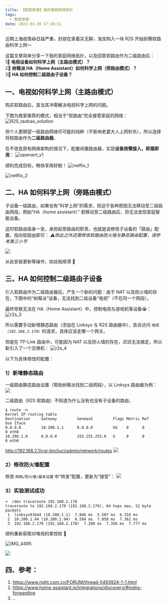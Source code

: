 ```yaml
---
title: 【智能家居】我的家庭网络拓扑
tags:
  - 智能家居
date: 2022-03-20 17:10:51
---
```


近期上海疫情😷日益严重，封锁在家着实无聊，淘宝购入一块 R2S 开始折腾软路由科学上网～

这篇文章简单分享一下我的家庭网络拓扑，以及回答软路由作为二级路由后：   
1⃣️ **电视设备如何科学上网（主路由模式）？**   
2⃣️ **树莓派 HA（Home Assistant）如何科学上网（旁路由模式）？**   
3⃣️ **HA 如何控制二级路由子设备？**   

<!--more-->

## 一、电视如何科学上网（主路由模式）

购买软路由后，首当其冲需解决电视科学上网的问题。

下图为商家推荐的模式，相当于“软路由”完全接管家庭的网络：
![R2S_taobao_solution](../images/blog/2021-09-04-jvm-note/R2S_taobao_solution.svg) 

但个人更期望一级路由网络尽可能的纯粹（不影响老婆大人上网秒杀），所以选择将软路由作为**二级路由器**。

在不改变原有网络架构的情况下，配置闲置路由器，实现**设备按需接入，即插即用**：
![openwrt_v1](../images/blog/2021-09-04-jvm-note/openwrt_v1.svg)

顺利完成目标，畅快享用好剧！
![netflix_1](../images/blog/2021-09-04-jvm-note/netflix_1.png)

![netflix_2](../images/blog/2021-09-04-jvm-note/netflix_2.png)

## 二、HA 如何科学上网（旁路由模式）

子设备一级路由，如果也有“科学上网”的需求，但迫于各种原因无法移动至二级路由网段，例如“HA（home assistant）” 若移动至二级路由后，将无法发现家庭智能设备。

这时软路由摇身一变，承担起旁路由的职责，也就是说修改子设备的「路由」配置，指向软路由即可：
*⚠️除此之外还需修改软路由防火墙与静态路由配置，请参考第三小节*

![](../images/blog/2021-09-04-jvm-note/16477658391223.jpg)

从此安装更新等操作，如丝般顺滑 🥰


## 三、HA 如何控制二级路由子设备

引入软路由作为二级路由器后，产生一个新的问题：由于 NAT 以及防火墙的存在，下图中的“树莓派”设备，无法找到二级设备“电视”（不在同一个网段）。

最终导致无法在 HA（Home Assistant）中，控制电视与游戏机等设备😭：
![r2s_3](../images/blog/2021-09-04-jvm-note/r2s_3.svg)


所以需要手动新增静态路由（添加在 Linksys 与 R2S 路由器中），告诉访问 `电视（192.168.2.170）`的请求，具体应该走哪一个网关。

但是在 TP-Link 路由中，可能因为 NAT 以及防火墙的存在，迟迟无法搞定，所以新引入了一个交换机：
![r2s_4](../images/blog/2021-09-04-jvm-note/r2s_4.svg)


以下为具体修改的配置：

### 1）新增静态路由
一级路由静态路由设置（帮助树莓派找到二级网段），以 Linksys 路由器为例：
![](../images/blog/2021-09-04-jvm-note/16476806894838.jpg)

二级路由（R2S 软路由）不知道为什么没有也没有子设备的路由，

```shell
$ route -n  
Kernel IP routing table
Destination     Gateway         Genmask         Flags Metric Ref    Use Iface
0.0.0.0         10.200.1.1      0.0.0.0         UG    0      0        0 eth0
10.200.1.0      0.0.0.0         255.255.255.0   U     0      0        0 eth0
```

http://192.168.2.1/cgi-bin/luci/admin/network/routes
![](../images/blog/2021-09-04-jvm-note/16477510448050.jpg)

### 2）修改防火墙配置
修改 `网络/防火墙/基本设置` 中“转发”配置，更新为“接受”：
![](../images/blog/2021-09-04-jvm-note/16477634717388.jpg)

### 3）实验测试成功

```shell
➜  /dev traceroute 192.168.2.170
traceroute to 192.168.2.170 (192.168.2.170), 64 hops max, 52 byte packets
 1  linksys01644 (10.200.1.1)  7.046 ms  5.507 ms  6.316 ms
 2  10.200.1.94 (10.200.1.94)  6.584 ms  7.058 ms  7.362 ms
 3  192.168.2.170 (192.168.2.170)  7.280 ms  7.356 ms  7.777 ms
```

顺利重新获取对电视的掌控权 🥰

![IMG_4495](../images/blog/2021-09-04-jvm-note/IMG_4495.png)

![](../images/blog/2021-09-04-jvm-note/16477647212258.jpg)



## 四、参考：
1. https://www.right.com.cn/FORUM/thread-5493924-1-1.html 
2. https://www.home-assistant.io/integrations/discovery/#mdns-forwarding
3. ..